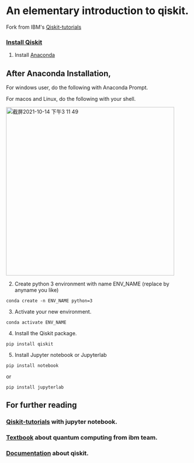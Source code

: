 # An elementary introduction to qiskit.


Fork from IBM's [Qiskit-tutorials][tutorial]

### [Install Qiskit][install] 

1. Install [Anaconda][anaconda]




## After Anaconda Installation,

For windows user, do the following with Anaconda Prompt.

For macos and Linux, do the following with your shell.

<img width="460" alt="截屏2021-10-14 下午3 11 49" src="https://user-images.githubusercontent.com/28384350/137269205-066bc52f-7bc7-402c-a915-ed2cc4fae4b8.png">




2. Create python 3 environment with name  ENV_NAME (replace by anyname you like)
```console
conda create -n ENV_NAME python=3
```

3. Activate your new environment.
```console
conda activate ENV_NAME
```
4. Install the Qiskit package.
```console
pip install qiskit
```
5. Install Jupyter notebook or Jupyterlab
```console
pip install notebook
```
or 
```console
pip install jupyterlab
```





## For further reading

### [Qiskit-tutorials][tutorial] with jupyter notebook.

### [Textbook][textbook] about quantum computing from ibm team.

### [Documentation][documentation] about qiskit.


[tutorial]:https://github.com/Qiskit/qiskit-tutorials
[anaconda]:https://www.anaconda.com/products/individual
[textbook]:https://qiskit.org/textbook/preface.html 
[documentation]: https://qiskit.org/documentation/
[install]: https://qiskit.org/documentation/getting_started.html
